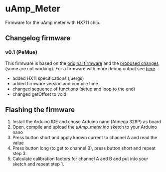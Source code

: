 # uAmp_Meter

Firmware for the uAmp meter with HX711 chip.

## Changelog firmware
### v0.1 (PeMue)
This firmware is based on the [original firmware](https://www.openhardware.io/dl/58ff592144f656d179dca241/code/AWI_uA_meter.ino) and the [proposed changes](https://www.thingiverse.com/thing:3641379) (some are not working). For a firmware with more debug output see [here](https://forum.fhem.de/index.php?action=dlattach;topic=104466.0;attach=132982).
- added HX11 specifications (juergs)
- added firmware version and compile time
- changed sequence of functions (setup and loop to the end)
- changed getOffset to void

## Flashing the firmware
1. Install the Arduino IDE and chose Arduino nano (Atmega 328P) as board
2. Open, compile and upload the *uAmp_meter.ino* sketch to your Arduino nano
3. Press button short and apply known current to channel A and read the value
4. Press button long (to get to channel B), press button short and repeat step 3.
5. Calculate calibration factors for channel A and B and put into your sketch and repeat step 1.
